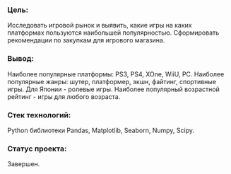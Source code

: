 ### Цель:

Исследовать игровой рынок и выявить, какие игры на каких платформах пользуются наибольшей популярностью. Сформировать рекомендации по закупкам для игрового магазина.

### Вывод:

Наиболее популярные платформы: PS3, PS4, XOne, WiiU, PC. 
Наиболее популярные жанры: шутер, платформер, экшн, файтинг, спортивные игры. Для Японии - ролевые игры.
Наиболее популярный возрастной рейтинг - игры для любого возраста.

### Стек технологий:

Python библиотеки Pandas, Matplotlib, Seaborn, Numpy, Scipy.

### Статус проекта:

Завершен.
